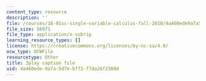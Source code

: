 ```yaml
---
content_type: resource
description: ''
file: /courses/18-01sc-single-variable-calculus-fall-2010/4a460ede9a7a5d7ebff2f7da26f2308d_kCPVBl953eY.vtt
file_size: 56971
file_type: application/x-subrip
learning_resource_types: []
license: https://creativecommons.org/licenses/by-nc-sa/4.0/
ocw_type: OCWFile
resourcetype: Other
title: 3play caption file
uid: 4a460ede-9a7a-5d7e-bff2-f7da26f2308d
---
```

